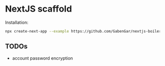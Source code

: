 # NextJS scaffold

Installation:
```sh
npx create-next-app --example https://github.com/GabenGar/nextjs-boilerplate
```

## TODOs
- account password encryption